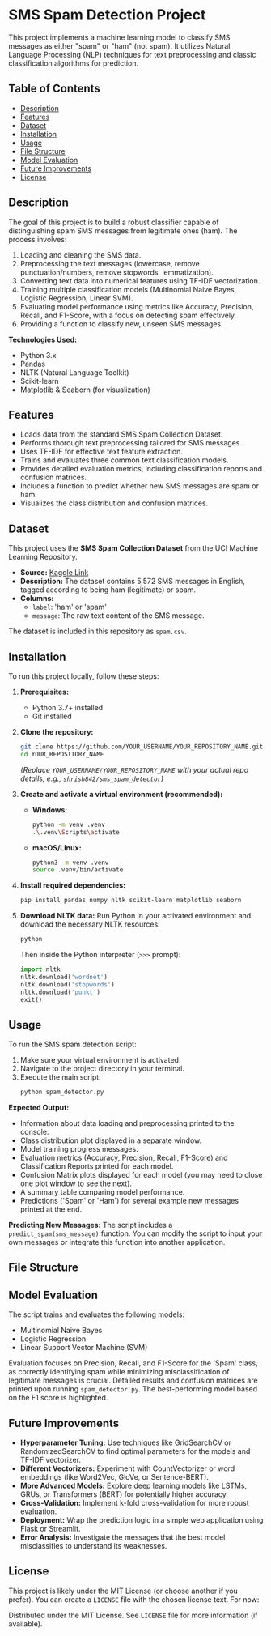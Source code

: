 # SMS Spam Detection Project

This project implements a machine learning model to classify SMS messages as either "spam" or "ham" (not spam). It utilizes Natural Language Processing (NLP) techniques for text preprocessing and classic classification algorithms for prediction.

## Table of Contents

*   [Description](#description)
*   [Features](#features)
*   [Dataset](#dataset)
*   [Installation](#installation)
*   [Usage](#usage)
*   [File Structure](#file-structure)
*   [Model Evaluation](#model-evaluation)
*   [Future Improvements](#future-improvements)
*   [License](#license)

## Description

The goal of this project is to build a robust classifier capable of distinguishing spam SMS messages from legitimate ones (ham). The process involves:

1.  Loading and cleaning the SMS data.
2.  Preprocessing the text messages (lowercase, remove punctuation/numbers, remove stopwords, lemmatization).
3.  Converting text data into numerical features using TF-IDF vectorization.
4.  Training multiple classification models (Multinomial Naive Bayes, Logistic Regression, Linear SVM).
5.  Evaluating model performance using metrics like Accuracy, Precision, Recall, and F1-Score, with a focus on detecting spam effectively.
6.  Providing a function to classify new, unseen SMS messages.

**Technologies Used:**
*   Python 3.x
*   Pandas
*   NLTK (Natural Language Toolkit)
*   Scikit-learn
*   Matplotlib & Seaborn (for visualization)

## Features

*   Loads data from the standard SMS Spam Collection Dataset.
*   Performs thorough text preprocessing tailored for SMS messages.
*   Uses TF-IDF for effective text feature extraction.
*   Trains and evaluates three common text classification models.
*   Provides detailed evaluation metrics, including classification reports and confusion matrices.
*   Includes a function to predict whether new SMS messages are spam or ham.
*   Visualizes the class distribution and confusion matrices.

## Dataset

This project uses the **SMS Spam Collection Dataset** from the UCI Machine Learning Repository.

*   **Source:** [Kaggle Link](https://www.kaggle.com/datasets/uciml/sms-spam-collection-dataset)
*   **Description:** The dataset contains 5,572 SMS messages in English, tagged according to being ham (legitimate) or spam.
*   **Columns:**
    *   `label`: 'ham' or 'spam'
    *   `message`: The raw text content of the SMS message.

The dataset is included in this repository as `spam.csv`.

## Installation

To run this project locally, follow these steps:

1.  **Prerequisites:**
    *   Python 3.7+ installed
    *   Git installed

2.  **Clone the repository:**
    ```bash
    git clone https://github.com/YOUR_USERNAME/YOUR_REPOSITORY_NAME.git
    cd YOUR_REPOSITORY_NAME
    ```
    *(Replace `YOUR_USERNAME/YOUR_REPOSITORY_NAME` with your actual repo details, e.g., `shrish842/sms_spam_detector`)*

3.  **Create and activate a virtual environment (recommended):**
    *   **Windows:**
        ```bash
        python -m venv .venv
        .\.venv\Scripts\activate
        ```
    *   **macOS/Linux:**
        ```bash
        python3 -m venv .venv
        source .venv/bin/activate
        ```

4.  **Install required dependencies:**
    ```bash
    pip install pandas numpy nltk scikit-learn matplotlib seaborn
    ```

5.  **Download NLTK data:**
    Run Python in your activated environment and download the necessary NLTK resources:
    ```bash
    python
    ```
    Then inside the Python interpreter (`>>>` prompt):
    ```python
    import nltk
    nltk.download('wordnet')
    nltk.download('stopwords')
    nltk.download('punkt')
    exit()
    ```

## Usage

To run the SMS spam detection script:

1.  Make sure your virtual environment is activated.
2.  Navigate to the project directory in your terminal.
3.  Execute the main script:
    ```bash
    python spam_detector.py
    ```

**Expected Output:**

*   Information about data loading and preprocessing printed to the console.
*   Class distribution plot displayed in a separate window.
*   Model training progress messages.
*   Evaluation metrics (Accuracy, Precision, Recall, F1-Score) and Classification Reports printed for each model.
*   Confusion Matrix plots displayed for each model (you may need to close one plot window to see the next).
*   A summary table comparing model performance.
*   Predictions ('Spam' or 'Ham') for several example new messages printed at the end.

**Predicting New Messages:**
The script includes a `predict_spam(sms_message)` function. You can modify the script to input your own messages or integrate this function into another application.

## File Structure


## Model Evaluation

The script trains and evaluates the following models:

*   Multinomial Naive Bayes
*   Logistic Regression
*   Linear Support Vector Machine (SVM)

Evaluation focuses on Precision, Recall, and F1-Score for the 'Spam' class, as correctly identifying spam while minimizing misclassification of legitimate messages is crucial. Detailed results and confusion matrices are printed upon running `spam_detector.py`. The best-performing model based on the F1 score is highlighted.

## Future Improvements

*   **Hyperparameter Tuning:** Use techniques like GridSearchCV or RandomizedSearchCV to find optimal parameters for the models and TF-IDF vectorizer.
*   **Different Vectorizers:** Experiment with CountVectorizer or word embeddings (like Word2Vec, GloVe, or Sentence-BERT).
*   **More Advanced Models:** Explore deep learning models like LSTMs, GRUs, or Transformers (BERT) for potentially higher accuracy.
*   **Cross-Validation:** Implement k-fold cross-validation for more robust evaluation.
*   **Deployment:** Wrap the prediction logic in a simple web application using Flask or Streamlit.
*   **Error Analysis:** Investigate the messages that the best model misclassifies to understand its weaknesses.

## License

This project is likely under the MIT License (or choose another if you prefer). You can create a `LICENSE` file with the chosen license text. For now:

Distributed under the MIT License. See `LICENSE` file for more information (if available).
